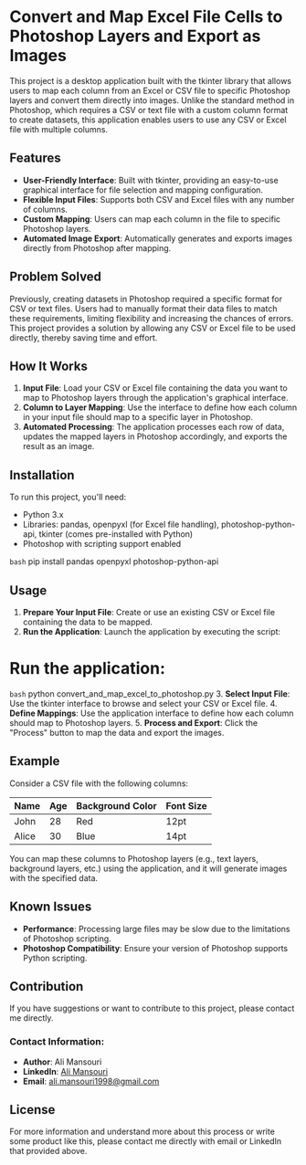 # Convert and Map Excel File Cells to Photoshop Layers and Export as Images

This project is a desktop application built with the tkinter library that allows users to map each column from an Excel or CSV file to specific Photoshop layers and convert them directly into images. Unlike the standard method in Photoshop, which requires a CSV or text file with a custom column format to create datasets, this application enables users to use any CSV or Excel file with multiple columns.

## Features

- **User-Friendly Interface**: Built with tkinter, providing an easy-to-use graphical interface for file selection and mapping configuration.
- **Flexible Input Files**: Supports both CSV and Excel files with any number of columns.
- **Custom Mapping**: Users can map each column in the file to specific Photoshop layers.
- **Automated Image Export**: Automatically generates and exports images directly from Photoshop after mapping.

## Problem Solved

Previously, creating datasets in Photoshop required a specific format for CSV or text files. Users had to manually format their data files to match these requirements, limiting flexibility and increasing the chances of errors. This project provides a solution by allowing any CSV or Excel file to be used directly, thereby saving time and effort.

## How It Works

1. **Input File**: Load your CSV or Excel file containing the data you want to map to Photoshop layers through the application's graphical interface.
2. **Column to Layer Mapping**: Use the interface to define how each column in your input file should map to a specific layer in Photoshop.
3. **Automated Processing**: The application processes each row of data, updates the mapped layers in Photoshop accordingly, and exports the result as an image.

## Installation

To run this project, you'll need:
- Python 3.x
- Libraries: pandas, openpyxl (for Excel file handling), photoshop-python-api, tkinter (comes pre-installed with Python)
- Photoshop with scripting support enabled

```bash```
pip install pandas openpyxl photoshop-python-api

## Usage

1. **Prepare Your Input File**: Create or use an existing CSV or Excel file containing the data to be mapped.
2. **Run the Application**: Launch the application by executing the script:

# Run the application:
```bash```
python convert_and_map_excel_to_photoshop.py
3. **Select Input File**: Use the tkinter interface to browse and select your CSV or Excel file.
4. **Define Mappings**: Use the application interface to define how each column should map to Photoshop layers.
5. **Process and Export**: Click the "Process" button to map the data and export the images.

## Example

Consider a CSV file with the following columns:

| Name  | Age | Background Color | Font Size |
|-------|-----|------------------|-----------|
| John  | 28  | Red              | 12pt      |
| Alice | 30  | Blue             | 14pt      |

You can map these columns to Photoshop layers (e.g., text layers, background layers, etc.) using the application, and it will generate images with the specified data.

## Known Issues

- **Performance**: Processing large files may be slow due to the limitations of Photoshop scripting.
- **Photoshop Compatibility**: Ensure your version of Photoshop supports Python scripting.

## Contribution

If you have suggestions or want to contribute to this project, please contact me directly.

### Contact Information:

- **Author**: Ali Mansouri
- **LinkedIn**: [Ali Mansouri](https://www.linkedin.com/in/ali-mansouri-a7984215b/)
- **Email**: [ali.mansouri1998@gmail.com](mailto:ali.mansouri1998@gmail.com)

## License

For more information and understand more about this process or write some product like this, please contact me directly with email or LinkedIn that provided above.